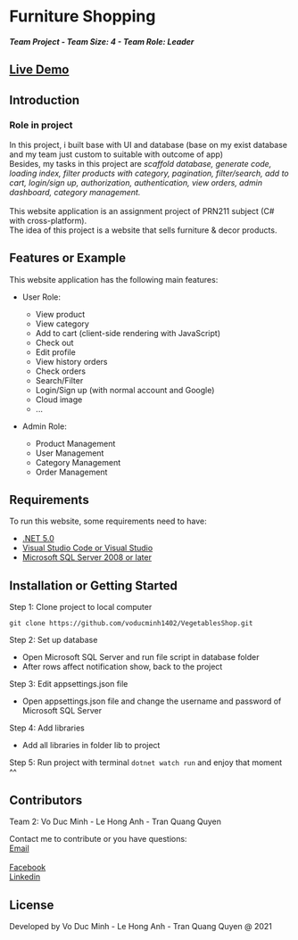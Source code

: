 # Furniture Shopping 
<h5>Team Project - Team Size: 4 - Team Role: Leader</h5>

## [Live Demo]()	
	
## Introduction

<h3>Role in project</h3>  
In this project, i built base with UI and database (base on my exist database and my team just custom to suitable with outcome of app)<br>
Besides, my tasks in this project are <i>scaffold database, generate code, loading index, filter products with category, pagination, filter/search, add to cart, login/sign up, authorization,
authentication, view orders, admin dashboard, category management.</i> <br>


<br>
This website application is an assignment project of PRN211 subject (C# with cross-platform). <br>
The idea of this project is a website that sells furniture & decor products.

## Features or Example

This website application has the following main features:

- User Role:
  + View product
  + View category
  + Add to cart (client-side rendering with JavaScript)
  + Check out 
  + Edit profile
  + View history orders
  + Check orders
  + Search/Filter
  + Login/Sign up (with normal account and Google)
  + Cloud image
  + ...
  
- Admin Role:
  + Product Management
  + User Management
  + Category Management
  + Order Management

## Requirements

To run this website, some requirements need to have:
+ [.NET 5.0](https://dotnet.microsoft.com/en-us/download/dotnet/5.0)
+ [Visual Studio Code or Visual Studio](https://code.visualstudio.com/download)
+ [Microsoft SQL Server 2008 or later](https://www.microsoft.com/en-us/sql-server/sql-server-downloads)


## Installation or Getting Started

Step 1: Clone project to local computer

	git clone https://github.com/voducminh1402/VegetablesShop.git

Step 2: Set up database
 - Open Microsoft SQL Server and run file script in database folder
 - After rows affect notification show, back to the project

Step 3: Edit appsettings.json file
 - Open appsettings.json file and change the username and password of Microsoft SQL Server

Step 4: Add libraries
 - Add all libraries in folder lib to project

Step 5: Run project with terminal `dotnet watch run` and enjoy that moment ^^


## Contributors

Team 2: Vo Duc Minh - Le Hong Anh - Tran Quang Quyen

Contact me to contribute or you have questions:
<br>[Email](mailto:voducminh.work@gmail.com)	
<br>[Facebook](https://www.facebook.com/)
<br>[Linkedin](https://www.linkedin.com/in/minhvd0406/)

## License
Developed by Vo Duc Minh - Le Hong Anh - Tran Quang Quyen @ 2021

